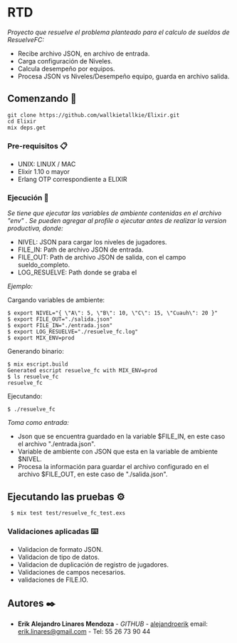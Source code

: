# RTD

_Proyecto que resuelve el problema planteado para el calculo de sueldos de ResuelveFC:_ 
* Recibe archivo JSON, en archivo de entrada.
* Carga configuración de Niveles. 
* Calcula desempeño por equipos.
* Procesa JSON vs Niveles/Desempeño equipo, guarda en archivo salida. 
  
 

## Comenzando 🚀

```
git clone https://github.com/wallkietallkie/Elixir.git 
cd Elixir
mix deps.get
```



### Pre-requisitos 📋

* UNIX: LINUX / MAC
* Elixir 1.10 o mayor
* Erlang OTP  correspondiente a ELIXIR

### Ejecución 🔧

_Se tiene que ejecutar las variables de ambiente contenidas en el archivo "env" . Se pueden agregar al profile o ejecutar antes de realizar la version productiva, donde:_
    
*  NIVEL: JSON para cargar los niveles de jugadores.
*  FILE_IN: Path de archivo JSON de entrada. 
*  FILE_OUT: Path de archivo JSON de salida, con el campo sueldo_completo.
*  LOG_RESUELVE: Path donde se graba el 

_Ejemplo:_
 
Cargando variables de ambiente:
```
$ export NIVEL="{ \"A\": 5, \"B\": 10, \"C\": 15, \"Cuauh\": 20 }"
$ export FILE_OUT="./salida.json"
$ export FILE_IN="./entrada.json"
$ export LOG_RESUELVE="./resuelve_fc.log"
$ export MIX_ENV=prod
```

Generando binario:

```
$ mix escript.build
Generated escript resuelve_fc with MIX_ENV=prod
$ ls resuelve_fc
resuelve_fc 
```

Ejecutando: 

```
$ ./resuelve_fc

```

_Toma como entrada:_  
* Json que se encuentra guardado en la variable $FILE_IN, en este caso el archivo "./entrada.json".
* Variable de ambiente con JSON que esta en la variable de ambiente $NIVEL.
* Procesa la información para guardar el archivo configurado en el archivo $FILE_OUT, en este caso de "./salida.json".


## Ejecutando las pruebas ⚙️
```
 $ mix test test/resuelve_fc_test.exs
```


### Validaciones aplicadas ⌨️

* Validacion de formato JSON. 
* Validacion de tipo de datos. 
* Validacion de duplicación de registro de jugadores. 
* Validaciones de campos necesarios. 
* validaciones de FILE.IO.  



## Autores ✒️


* **Erik Alejandro Linares Mendoza** - *GITHUB* - [alejandroerik](https://github.com/alejandroerik/ale8583)  email: erik.linares@gmail.com - Tel: 55 26 73 90 44



